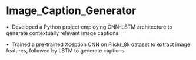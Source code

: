# Image_Caption_Generator

•  Developed a Python project employing CNN-LSTM architecture to generate contextually relevant image captions 

•  Trained a pre-trained Xception CNN on Flickr_8k dataset to extract image features, followed by LSTM to generate captions
